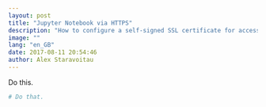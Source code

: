 ```yaml
---
layout: post
title: "Jupyter Notebook via HTTPS"
description: "How to configure a self-signed SSL certificate for accessing your Jupyter Notebook remote server"
image: ""
lang: "en_GB"
date: 2017-08-11 20:54:46
author: Alex Staravoitau
---
```


Do this.

```bash
# Do that.
```